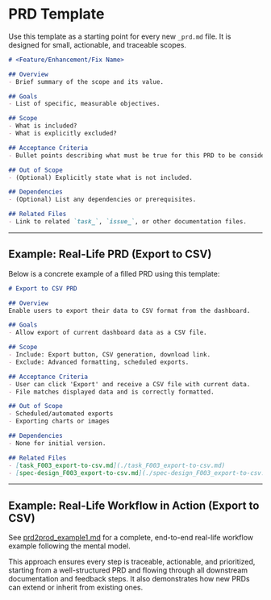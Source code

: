 # PRD Template

Use this template as a starting point for every new `_prd.md` file. It is designed for small, actionable, and traceable scopes.

```markdown
# <Feature/Enhancement/Fix Name>

## Overview
- Brief summary of the scope and its value.

## Goals
- List of specific, measurable objectives.

## Scope
- What is included?
- What is explicitly excluded?

## Acceptance Criteria
- Bullet points describing what must be true for this PRD to be considered complete.

## Out of Scope
- (Optional) Explicitly state what is not included.

## Dependencies
- (Optional) List any dependencies or prerequisites.

## Related Files
- Link to related `task_`, `issue_`, or other documentation files.
```

---

## Example: Real-Life PRD (Export to CSV)

Below is a concrete example of a filled PRD using this template:

```markdown
# Export to CSV PRD

## Overview
Enable users to export their data to CSV format from the dashboard.

## Goals
- Allow export of current dashboard data as a CSV file.

## Scope
- Include: Export button, CSV generation, download link.
- Exclude: Advanced formatting, scheduled exports.

## Acceptance Criteria
- User can click 'Export' and receive a CSV file with current data.
- File matches displayed data and is correctly formatted.

## Out of Scope
- Scheduled/automated exports
- Exporting charts or images

## Dependencies
- None for initial version.

## Related Files
- [task_F003_export-to-csv.md](./task_F003_export-to-csv.md)
- [spec-design_F003_export-to-csv.md](./spec-design_F003_export-to-csv.md)
```

---

## Example: Real-Life Workflow in Action (Export to CSV)

See [prd2prod_example1.md](./prd2prod_example1.md) for a complete, end-to-end real-life workflow example following the mental model.

This approach ensures every step is traceable, actionable, and prioritized, starting from a well-structured PRD and flowing through all downstream documentation and feedback steps. It also demonstrates how new PRDs can extend or inherit from existing ones.
